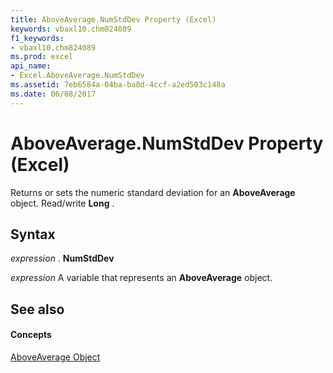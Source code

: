 ```yaml
---
title: AboveAverage.NumStdDev Property (Excel)
keywords: vbaxl10.chm824089
f1_keywords:
- vbaxl10.chm824089
ms.prod: excel
api_name:
- Excel.AboveAverage.NumStdDev
ms.assetid: 7eb6584a-04ba-ba8d-4ccf-a2ed503c148a
ms.date: 06/08/2017
---
```



# AboveAverage.NumStdDev Property (Excel)

Returns or sets the numeric standard deviation for an  **AboveAverage** object. Read/write **Long** .


## Syntax

 _expression_ . **NumStdDev**

 _expression_ A variable that represents an **AboveAverage** object.


## See also


#### Concepts


[AboveAverage Object](Excel.AboveAverage.md)

